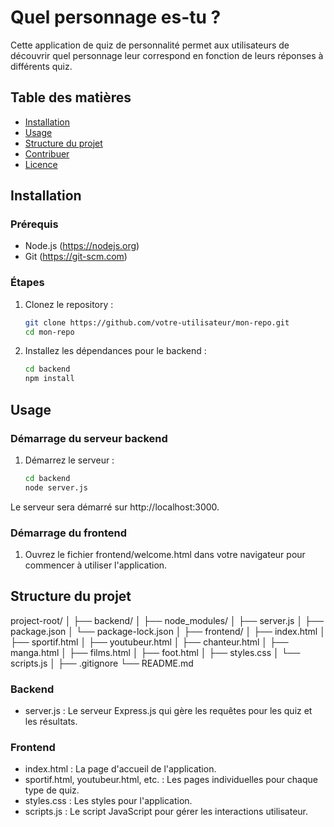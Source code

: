 # Quel personnage es-tu ?

Cette application de quiz de personnalité permet aux utilisateurs de découvrir quel personnage leur correspond en fonction de leurs réponses à différents quiz.

## Table des matières

- [Installation](#installation)
- [Usage](#usage)
- [Structure du projet](#structure-du-projet)
- [Contribuer](#contribuer)
- [Licence](#licence)

## Installation

### Prérequis

- Node.js (https://nodejs.org)
- Git (https://git-scm.com)

### Étapes

1. Clonez le repository :

   ```bash
   git clone https://github.com/votre-utilisateur/mon-repo.git
   cd mon-repo

2. Installez les dépendances pour le backend :
    ```bash
    cd backend
    npm install

## Usage

### Démarrage du serveur backend

1. Démarrez le serveur :
   ```bash
   cd backend
   node server.js

Le serveur sera démarré sur http://localhost:3000.


### Démarrage du frontend
1. Ouvrez le fichier frontend/welcome.html dans votre navigateur pour commencer à utiliser l'application.


## Structure du projet

project-root/
│
├── backend/
│   ├── node_modules/
│   ├── server.js
│   ├── package.json
│   └── package-lock.json
│
├── frontend/
│   ├── index.html
│   ├── sportif.html
│   ├── youtubeur.html
│   ├── chanteur.html
│   ├── manga.html
│   ├── films.html
│   ├── foot.html
│   ├── styles.css
│   └── scripts.js
│
├── .gitignore
└── README.md


### Backend
- server.js : Le serveur Express.js qui gère les requêtes pour les quiz et les résultats.

### Frontend

- index.html : La page d'accueil de l'application.
- sportif.html, youtubeur.html, etc. : Les pages individuelles pour chaque type de quiz.
- styles.css : Les styles pour l'application.
- scripts.js : Le script JavaScript pour gérer les interactions utilisateur.
